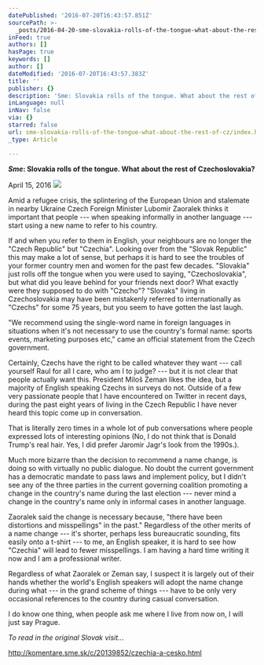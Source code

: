 ```yaml
---
datePublished: '2016-07-20T16:43:57.851Z'
sourcePath: >-
  _posts/2016-04-20-sme-slovakia-rolls-of-the-tongue-what-about-the-rest-of-cz.md
inFeed: true
authors: []
hasPage: true
keywords: []
author: []
dateModified: '2016-07-20T16:43:57.383Z'
title: ''
publisher: {}
description: 'Sme: Slovakia rolls of the tongue. What about the rest of Czechoslovakia?'
inLanguage: null
inNav: false
via: {}
starred: false
url: sme-slovakia-rolls-of-the-tongue-what-about-the-rest-of-cz/index.html
_type: Article

---
```

_**Sme**_**: Slovakia rolls of the tongue. What about the rest of Czechoslovakia?**

April 15, 2016
![](https://the-grid-user-content.s3-us-west-2.amazonaws.com/8c2222ca-bbdc-4e0e-8f3b-c4e9dcde0aa6.jpg)

Amid a refugee crisis, the splintering of the European Union and stalemate in nearby Ukraine Czech Foreign Minister Lubomir Zaoralek thinks it important that people --- when speaking informally in another language --- start using a new name to refer to his country.

If and when you refer to them in English, your neighbours are no longer the "Czech Republic" but "Czechia". Looking over from the "Slovak Republic" this may make a lot of sense, but perhaps it is hard to see the troubles of your former country men and women for the past few decades. "Slovakia" just rolls off the tongue when you were used to saying, "Czechoslovakia", but what did you leave behind for your friends next door? What exactly were they supposed to do with "Czecho"? "Slovaks" living in Czechoslovakia may have been mistakenly referred to internationally as "Czechs" for some 75 years, but you seem to have gotten the last laugh.

"We recommend using the single-word name in foreign languages in situations when it's not necessary to use the country's formal name: sports events, marketing purposes etc," came an official statement from the Czech government.

Certainly, Czechs have the right to be called whatever they want --- call yourself Raul for all I care, who am I to judge? --- but it is not clear that people actually want this. President Miloš Zeman likes the idea, but a majority of English speaking Czechs in surveys do not. Outside of a few very passionate people that I have encountered on Twitter in recent days, during the past eight years of living in the Czech Republic I have never heard this topic come up in conversation.

That is literally zero times in a whole lot of pub conversations where people expressed lots of interesting opinions (No, I do not think that is Donald Trump's real hair. Yes, I did prefer Jaromir Jagr's look from the 1990s.).

Much more bizarre than the decision to recommend a name change, is doing so with virtually no public dialogue. No doubt the current government has a democratic mandate to pass laws and implement policy, but I didn't see any of the three parties in the current governing coalition promoting a change in the country's name during the last election --- never mind a change in the country's name only in informal cases in another language.

Zaoralek said the change is necessary because, "there have been distortions and misspellings" in the past." Regardless of the other merits of a name change --- it's shorter, perhaps less bureaucratic sounding, fits easily onto a t-shirt --- to me, an English speaker, it is hard to see how "Czechia" will lead to fewer misspellings. I am having a hard time writing it now and I am a professional writer.

Regardless of what Zaoralek or Zeman say, I suspect it is largely out of their hands whether the world's English speakers will adopt the name change during what --- in the grand scheme of things --- have to be only very occasional references to the country during casual conversation.

I do know one thing, when people ask me where I live from now on, I will just say Prague.

_To read in the original Slovak visit..._

http://komentare.sme.sk/c/20139852/czechia-a-cesko.html